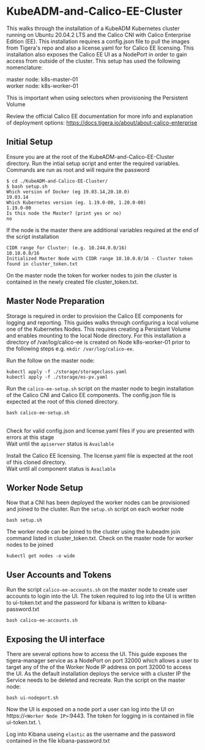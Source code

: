 # KubeADM-and-Calico-EE-Cluster
This walks through the installation of a KubeADM Kubernetes cluster running on Ubuntu 20.04.2 LTS and the Calico CNI with Calico Enterprise Edition (EE). This installation requires a config.json file to pull the images from Tigera's repo and also a license.yaml for for Calico EE licensing. This installation also exposes the Calico EE UI as a NodePort in order to gain access from outside of the cluster. This setup has used the following nomenclature:

master node: k8s-master-01   
worker node: k8s-worker-01

This is important when using selectors when provisioning the Persistent Volume

Review the official Calico EE documentation for more info and explanation of deployment options: 
https://docs.tigera.io/about/about-calico-enterprise

  
## Initial Setup ##

Ensure you are at the root of the KubeADM-and-Calico-EE-Cluster directory. Run the intial setup script and enter the required variables. Commands are run as root and will require the password



```
$ cd ./KubeADM-and-Calico-EE-Cluster/
$ bash setup.sh
Which version of Docker (eg 19.03.14,20.10.0)
19.03.14
Which Kubernetes version (eg. 1.19.0-00, 1.20.0-00)
1.19.0-00
Is this node the Master? (print yes or no)
no
```

If the node is the master there are additional variables required at the end of the script installation


```
CIDR range for Cluster: (e.g. 10.244.0.0/16)
10.10.0.0/16
Initialized Master Node with CIDR range 10.10.0.0/16 - Cluster token found in cluster_token.txt
```

On the master node the token for worker nodes to join the cluster is contained in the newly created file cluster_token.txt.



## Master Node Preparation ##
Storage is required in order to provision the Calico EE components for logging and reporting. This guides walks through configuring a local volume one of the Kubernetes Nodes. This requires creating a Persistant Volume and enables mounting to the local Node directory. For this installation a directory of /var/log/calico-ee is created on Node k8s-worker-01 prior to the following steps e.g. `mkdir /var/log/calico-ee`.   

Run the follow on the master node:

```
kubectl apply -f ./storage/storageclass.yaml
kubectl apply -f ./storage/es-pv.yaml
```

Run the `calico-ee-setup.sh` script on the master node to begin installation of the Calico CNI and Calico EE components. The config.json file is expected at the root of this cloned directory.

```
bash calico-ee-setup.sh
```
\
Check for valid config.json and license.yaml files if you are presented with errors at this stage
\
Wait until the `apiserver` status is `Available`

Install the Calico EE licensing. The license.yaml file is expected at the root of this cloned directory. 
\
Wait until all component status is `Available`  

## Worker Node Setup ##
Now that a CNI has been deployed the worker nodes can be provisioned and joined to the cluster. Run the `setup.sh` script on each worker node

```
bash setup.sh
```
The worker node can be joined to the cluster using the kubeadm join command listed in cluster_token.txt. Check on the master node for worker nodes to be joined

```
kubectl get nodes -o wide
``` 


## User Accounts and Tokens ##

Run the script `calico-ee-accounts.sh` on the master node to create user accounts to login into the UI. The token required to log into the UI is written to ui-token.txt and the password for kibana is written to kibana-password.txt

```
bash calico-ee-accounts.sh
```

## Exposing the UI interface ##

There are several options how to access the UI. This guide exposes the tigera-manager service as a NodePort on port 32000 which allows a user to target any of the of the Worker Node IP address on port 32000 to access the UI. As the default installation deploys the service with a cluster IP the Service needs to be deleted and recreate. Run the script on the master node:

```
bash ui-nodeport.sh
```

Now the UI is exposed on a node port a user can log into the UI on https://`<Worker Node IP>`:9443. The token for logging in is contained in file ui-token.txt. \

Log into Kibana useing `elastic` as the username and the password contained in the file kibana-password.txt



